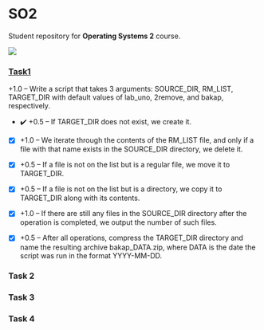# SO2

Student repository for **Operating Systems 2** course.

![](https://cdn.discordapp.com/attachments/1071914685416341654/1084238637920698519/i8wiq9ddhrx71.png)

### [Task1](/lab1)
 +1.0 – Write a script that takes 3 arguments: SOURCE_DIR, RM_LIST, TARGET_DIR with default values of lab_uno, 2remove, and bakap, respectively.

- :heavy_check_mark: +0.5 – If TARGET_DIR does not exist, we create it.

- [x] +1.0 – We iterate through the contents of the RM_LIST file, and only if a file with that name exists in the SOURCE_DIR directory, we delete it.

- [x] +0.5 – If a file is not on the list but is a regular file, we move it to TARGET_DIR. 

- [x] +0.5 – If a file is not on the list but is a directory, we copy it to TARGET_DIR along with its contents.

- [x] +1.0  – If there are still any files in the SOURCE_DIR directory after the operation is completed, we output the number of such files.

 - [x] +0.5 – After all operations, compress the TARGET_DIR directory and name the resulting archive bakap_DATA.zip, where DATA is the date the script was run in the format YYYY-MM-DD.

### Task 2

### Task 3

### Task 4





